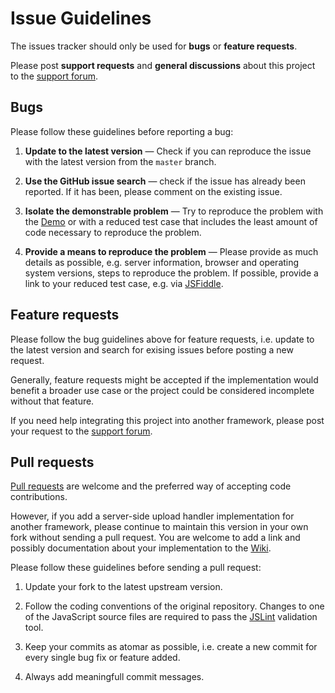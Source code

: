 # Issue Guidelines

The issues tracker should only be used for **bugs** or **feature requests**.

Please post **support requests** and **general discussions** about this project to the [support forum](https://groups.google.com/d/forum/jquery-fileupload).

## Bugs

Please follow these guidelines before reporting a bug:

1. **Update to the latest version** &mdash; Check if you can reproduce the issue with the latest version from the `master` branch.

2. **Use the GitHub issue search** &mdash; check if the issue has already been reported. If it has been, please comment on the existing issue.

3. **Isolate the demonstrable problem** &mdash; Try to reproduce the problem with the [Demo](http://blueimp.github.com/jQuery-File-Upload/) or with a reduced test case that includes the least amount of code necessary to reproduce the problem.

4. **Provide a means to reproduce the problem** &mdash; Please provide as much details as possible, e.g. server information, browser and operating system versions, steps to reproduce the problem. If possible, provide a link to your reduced test case, e.g. via [JSFiddle](http://jsfiddle.net/). 


## Feature requests

Please follow the bug guidelines above for feature requests, i.e. update to the latest version and search for exising issues before posting a new request.

Generally, feature requests might be accepted if the implementation would benefit a broader use case or the project could be considered incomplete without that feature.

If you need help integrating this project into another framework, please post your request to the [support forum](https://groups.google.com/d/forum/jquery-fileupload).

## Pull requests

[Pull requests](https://help.github.com/articles/using-pull-requests) are welcome and the preferred way of accepting code contributions.

However, if you add a server-side upload handler implementation for another framework, please continue to maintain this version in your own fork without sending a pull request. You are welcome to add a link and possibly documentation about your implementation to the [Wiki](https://github.com/blueimp/jQuery-File-Upload/wiki).

Please follow these guidelines before sending a pull request:

1. Update your fork to the latest upstream version.

2. Follow the coding conventions of the original repository. Changes to one of the JavaScript source files are required to pass the [JSLint](http://jslint.com/) validation tool.

3. Keep your commits as atomar as possible, i.e. create a new commit for every single bug fix or feature added.

4. Always add meaningfull commit messages.
